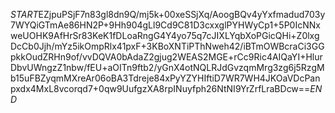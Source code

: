 $START$EZjpuPSjF7n83gl8dn9Q/mj5k+00xeSSjXq/AoogBQv4yYxfmadud703y7WYQiGTmAe86HN2P+9Hh904gLl9Cd9C81D3cxxglPYHWyCp1+5P0IcNNxweUOHK9AfHrSr83KeK1fDLoaRngG4Y4yo75q7cJIXLYqbXoPGicQHi+Z0lxgDcCb0Jjh/mYz5ikOmpRlx41pxF+3KBoXNTiPThNweh42/iBTmOWBcraCi3GGpkkOudZRHn9of/vvDQVA0bAdaZ2gjug2WEAS2MGE+rCc9Ric4AIQaYI+HlurDbvUWngzZ1nbw/fEU+aOITn9ftb2/yGnX4otNQLRJdGvzqmMrg3zg6j5RzgMb15uFBZyqmMXreAr06oBA3Tdreje84xPyYZYHIftiD7WR7WH4JKOaVDcPanpxdx4MxL8vcorqd7+0qw9UufgzXA8rpINuyfph26NtNI9YrZrfLraBDcw==$END$